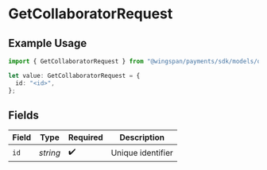 # GetCollaboratorRequest

## Example Usage

```typescript
import { GetCollaboratorRequest } from "@wingspan/payments/sdk/models/operations";

let value: GetCollaboratorRequest = {
  id: "<id>",
};
```

## Fields

| Field              | Type               | Required           | Description        |
| ------------------ | ------------------ | ------------------ | ------------------ |
| `id`               | *string*           | :heavy_check_mark: | Unique identifier  |